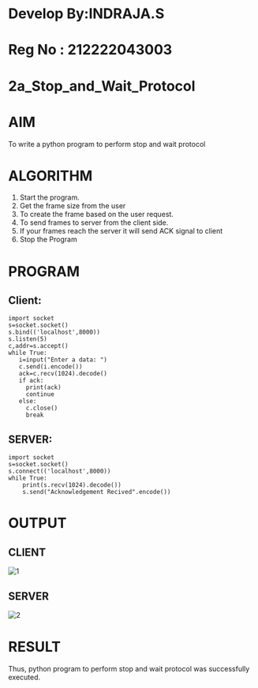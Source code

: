 # Develop By:INDRAJA.S
# Reg No : 212222043003
# 2a_Stop_and_Wait_Protocol
# AIM 
To write a python program to perform stop and wait protocol
# ALGORITHM
1. Start the program.
2. Get the frame size from the user
3. To create the frame based on the user request.
4. To send frames to server from the client side.
5. If your frames reach the server it will send ACK signal to client
6. Stop the Program
# PROGRAM
## Client:
```
import socket
s=socket.socket()
s.bind(('localhost',8000))
s.listen(5)
c,addr=s.accept()
while True:
   i=input("Enter a data: ")
   c.send(i.encode())
   ack=c.recv(1024).decode()
   if ack:
     print(ack)
     continue
   else:
     c.close()
     break
```
## SERVER:
```
import socket
s=socket.socket()
s.connect(('localhost',8000))
while True:
    print(s.recv(1024).decode())
    s.send("Acknowledgement Recived".encode())
```
# OUTPUT
## CLIENT
![1](https://github.com/Rajkiran276/2a_Stop_and_Wait_Protocol/assets/147471453/002a567b-f6a3-43d6-8e3b-61c76d689c73)
## SERVER
![2](https://github.com/Rajkiran276/2a_Stop_and_Wait_Protocol/assets/147471453/d0312504-c75b-4535-9387-98764d9c8889)


# RESULT
Thus, python program to perform stop and wait protocol was successfully executed.

